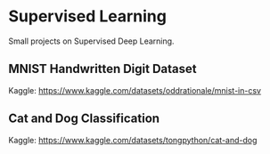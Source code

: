 # Supervised Learning
Small projects on Supervised Deep Learning.

## MNIST Handwritten Digit Dataset
Kaggle: https://www.kaggle.com/datasets/oddrationale/mnist-in-csv

## Cat and Dog Classification
Kaggle: https://www.kaggle.com/datasets/tongpython/cat-and-dog